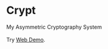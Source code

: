 # Crypt
My Asymmetric Cryptography System <br><br>
Try [Web Demo](https://Miftachul-Huda.github.io/Crypt/demo/web/).
